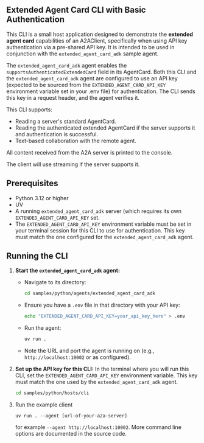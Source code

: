 ## Extended Agent Card CLI with Basic Authentication

This CLI is a small host application designed to demonstrate the **extended agent card** capabilities of an A2AClient, specifically when using API key authentication via a pre-shared API key. It is intended to be used in conjunction with the `extended_agent_card_adk` sample agent.

The `extended_agent_card_adk` agent enables the `supportsAuthenticatedExtendedCard` field in its AgentCard. Both this CLI and the `extended_agent_card_adk` agent are configured to use an API key (expected to be sourced from the `EXTENDED_AGENT_CARD_API_KEY` environment variable set in your .env file) for authentication. The CLI sends this key in a request header, and the agent verifies it.

This CLI supports:
- Reading a server's standard AgentCard.
- Reading the authenticated extended AgentCard if the server supports it and authentication is successful.
- Text-based collaboration with the remote agent.

All content received from the A2A server is printed to the console.

The client will use streaming if the server supports it.

## Prerequisites

- Python 3.12 or higher
- UV
- A running `extended_agent_card_adk` server (which requires its own `EXTENDED_AGENT_CARD_API_KEY` set.
- The `EXTENDED_AGENT_CARD_API_KEY` environment variable must be set in your terminal session for this CLI to use for authentication. This key must match the one configured for the `extended_agent_card_adk` agent.

## Running the CLI

1.  **Start the `extended_agent_card_adk` agent:**
    *   Navigate to its directory:
        ```bash
        cd samples/python/agents/extended_agent_card_adk
        ```
    *   Ensure you have a `.env` file in that directory with your API key:
        ```bash
        echo "EXTENDED_AGENT_CARD_API_KEY=your_api_key_here" > .env
        ```
    *   Run the agent:
        ```bash
        uv run .
        ```
    *   Note the URL and port the agent is running on (e.g., `http://localhost:10002` or as configured).

2.  **Set up the API key for this CLI:**
    In the terminal where you will run this CLI, set the `EXTENDED_AGENT_CARD_API_KEY` environment variable. This key must match the one used by the `extended_agent_card_adk` agent.
    ```bash
    cd samples/python/hosts/cli
    ```
2. Run the example client
    ```
    uv run . --agent [url-of-your-a2a-server]
    ```

   for example `--agent http://localhost:10002`. More command line options are documented in the source code. 
